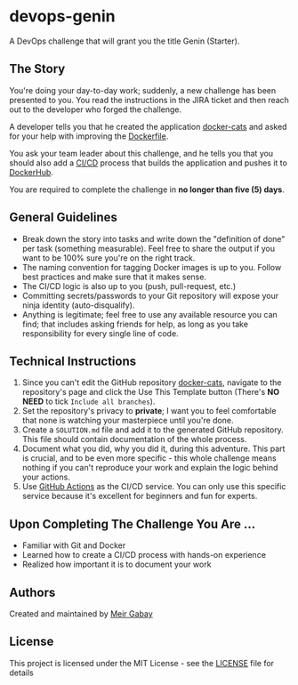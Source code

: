 # devops-genin

A DevOps challenge that will grant you the title Genin (Starter).

## The Story

You're doing your day-to-day work; suddenly, a new challenge has been presented to you. You read the instructions in the JIRA ticket and then reach out to the developer who forged the challenge.

A developer tells you that he created the application [docker-cats](https://github.com/unfor19/docker-cats) and asked for your help with improving the [Dockerfile](https://docs.docker.com/engine/reference/builder/).

You ask your team leader about this challenge, and he tells you that you should also add a [CI/CD](https://docs.github.com/en/actions/guides/about-continuous-integration) process that builds the application and pushes it to [DockerHub](https://hub.docker.com/).

You are required to complete the challenge in **no longer than five (5) days**.

## General Guidelines

- Break down the story into tasks and write down the "definition of done" per task (something measurable). Feel free to share the output if you want to be 100% sure you're on the right track.
- The naming convention for tagging Docker images is up to you. Follow best practices and make sure that it makes sense.
- The CI/CD logic is also up to you (push, pull-request, etc.)
- Committing secrets/passwords to your Git repository will expose your ninja identity (auto-disqualify).
- Anything is legitimate; feel free to use any available resource you can find; that includes asking friends for help, as long as you take responsibility for every single line of code.

## Technical Instructions

1. Since you can't edit the GitHub repository [docker-cats](https://github.com/unfor19/docker-cats), navigate to the repository's page and click the Use This Template button (There's **NO NEED** to tick `Include all branches`).
1. Set the repository's privacy to **private**; I want you to feel comfortable that none is watching your masterpiece until you're done.
1. Create a `SOLUTION.md` file and add it to the generated GitHub repository. This file should contain documentation of the whole process.
1. Document what you did, why you did it, during this adventure. This part is crucial, and to be even more specific - this whole challenge means nothing if you can't reproduce your work and explain the logic behind your actions.
1. Use [GitHub Actions](https://github.com/features/actions) as the CI/CD service. You can only use this specific service because it's excellent for beginners and fun for experts.

## Upon Completing The Challenge You Are ...

- Familiar with Git and Docker
- Learned how to create a CI/CD process with hands-on experience
- Realized how important it is to document your work

## Authors

Created and maintained by [Meir Gabay](https://github.com/unfor19)

## License

This project is licensed under the MIT License - see the [LICENSE](https://github.com/unfor19/devops-genin/blob/master/LICENSE) file for details
